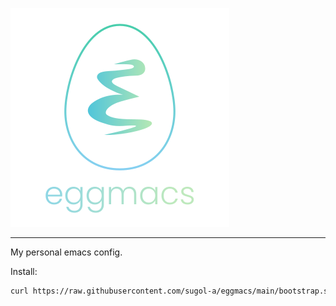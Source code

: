 ![](splash/splash.png)

---

My personal emacs config.

Install:

```sh
curl https://raw.githubusercontent.com/sugol-a/eggmacs/main/bootstrap.sh | bash
```
